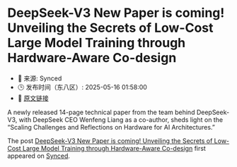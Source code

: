 # DeepSeek-V3 New Paper is coming! Unveiling the Secrets of Low-Cost Large Model Training through Hardware-Aware Co-design
- 📅 来源: Synced
- 🕒 发布时间（东八区）: 2025-05-16 01:58:00
- 🔗 [原文链接](https://syncedreview.com/2025/05/15/deepseek-v3-new-paper-is-coming-unveiling-the-secrets-of-low-cost-large-model-training-through-hardware-aware-co-design/)

<p>A newly released 14-page technical paper from the team behind DeepSeek-V3, with DeepSeek CEO Wenfeng Liang as a co-author, sheds light on the “Scaling Challenges and Reflections on Hardware for AI Architectures.”</p>
The post <a href="https://syncedreview.com/2025/05/15/deepseek-v3-new-paper-is-coming-unveiling-the-secrets-of-low-cost-large-model-training-through-hardware-aware-co-design/">DeepSeek-V3 New Paper is coming! Unveiling the Secrets of Low-Cost Large Model Training through Hardware-Aware Co-design</a> first appeared on <a href="https://syncedreview.com">Synced</a>.